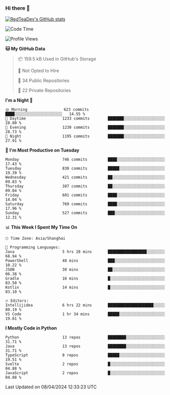 ### Hi there 👋

<!--
**RedTeaDev/RedTeaDev** is a ✨ _special_ ✨ repository because its `README.md` (this file) appears on your GitHub profile.

Here are some ideas to get you started:

- 🔭 I’m currently working on ...
- 🌱 I’m currently learning ...
- 👯 I’m looking to collaborate on ...
- 🤔 I’m looking for help with ...
- 💬 Ask me about ...
- 📫 How to reach me: ...
- 😄 Pronouns: ...
- ⚡ Fun fact: ...
-->

<!--
[![wakatime](https://wakatime.com/badge/user/6b101ed0-04c0-4490-9283-eb61f2efff96.svg)](https://wakatime.com/@6b101ed0-04c0-4490-9283-eb61f2efff96)
!-->

[![RedTeaDev's GitHub stats](https://github-readme-stats.vercel.app/api?username=RedTeaDev)](https://github.com/anuraghazra/github-readme-stats)
<!--
[![willianrod's wakatime stats](https://github-readme-stats.vercel.app/api/wakatime?username=RedTeaDev)](https://github.com/anuraghazra/github-readme-stats)
!-->
<!--START_SECTION:waka-->
![Code Time](http://img.shields.io/badge/Code%20Time-2%2C139%20hrs%2022%20mins-blue)

![Profile Views](http://img.shields.io/badge/Profile%20Views-3-blue)

**🐱 My GitHub Data** 

> 📦 159.5 kB Used in GitHub's Storage 
 > 
> 🚫 Not Opted to Hire
 > 
> 📜 34 Public Repositories 
 > 
> 🔑 22 Private Repositories 
 > 
**I'm a Night 🦉** 

```text
🌞 Morning                623 commits         ████░░░░░░░░░░░░░░░░░░░░░   14.55 % 
🌆 Daytime                1233 commits        ███████░░░░░░░░░░░░░░░░░░   28.80 % 
🌃 Evening                1230 commits        ███████░░░░░░░░░░░░░░░░░░   28.73 % 
🌙 Night                  1195 commits        ███████░░░░░░░░░░░░░░░░░░   27.91 % 
```
📅 **I'm Most Productive on Tuesday** 

```text
Monday                   746 commits         ████░░░░░░░░░░░░░░░░░░░░░   17.43 % 
Tuesday                  830 commits         █████░░░░░░░░░░░░░░░░░░░░   19.39 % 
Wednesday                421 commits         ██░░░░░░░░░░░░░░░░░░░░░░░   09.83 % 
Thursday                 387 commits         ██░░░░░░░░░░░░░░░░░░░░░░░   09.04 % 
Friday                   601 commits         ████░░░░░░░░░░░░░░░░░░░░░   14.04 % 
Saturday                 769 commits         ████░░░░░░░░░░░░░░░░░░░░░   17.96 % 
Sunday                   527 commits         ███░░░░░░░░░░░░░░░░░░░░░░   12.31 % 
```


📊 **This Week I Spent My Time On** 

```text
🕑︎ Time Zone: Asia/Shanghai

💬 Programming Languages: 
Java                     5 hrs 28 mins       █████████████████░░░░░░░░   68.94 % 
PowerShell               48 mins             ███░░░░░░░░░░░░░░░░░░░░░░   10.22 % 
JSON                     30 mins             ██░░░░░░░░░░░░░░░░░░░░░░░   06.38 % 
Gradle                   16 mins             █░░░░░░░░░░░░░░░░░░░░░░░░   03.50 % 
Kotlin                   14 mins             █░░░░░░░░░░░░░░░░░░░░░░░░   03.10 % 

🔥 Editors: 
Intellijidea             6 hrs 22 mins       ████████████████████░░░░░   80.19 % 
VS Code                  1 hr 34 mins        █████░░░░░░░░░░░░░░░░░░░░   19.81 % 
```

**I Mostly Code in Python** 

```text
Python                   13 repos            ████████░░░░░░░░░░░░░░░░░   31.71 % 
Java                     13 repos            ████████░░░░░░░░░░░░░░░░░   31.71 % 
TypeScript               8 repos             █████░░░░░░░░░░░░░░░░░░░░   19.51 % 
Svelte                   2 repos             █░░░░░░░░░░░░░░░░░░░░░░░░   04.88 % 
JavaScript               2 repos             █░░░░░░░░░░░░░░░░░░░░░░░░   04.88 % 
```




 Last Updated on 08/04/2024 12:33:23 UTC
<!--END_SECTION:waka-->


